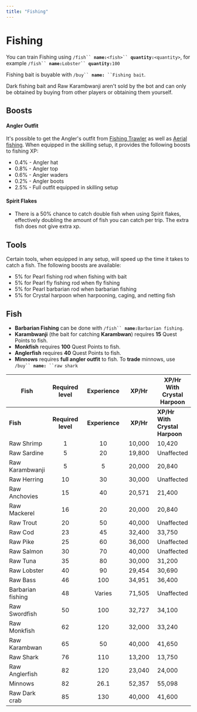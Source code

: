 ```yaml
---
title: "Fishing"
---
```


# Fishing

You can train Fishing using `/fish`` `**`name:`**`<fish>`` `**`quantity:`**`<quantity>`, for example `/fish`` `**`name:`**`Lobster`` `**`quantity:`**`100`

Fishing bait is buyable with `/buy`` `**`name:`**` ``Fishing bait`.

Dark fishing bait and Raw Karambwanji aren't sold by the bot and can only be obtained by buying from other players or obtaining them yourself.

## Boosts

#### Angler Outfit

It's possible to get the Angler's outfit from [Fishing Trawler](fishing-trawler.md) as well as [Aerial fishing](https://wiki.oldschool.gg/skills/fishing/aerial-fishing). When equipped in the skilling setup, it provides the following boosts to fishing XP:

- 0.4% - Angler hat
- 0.8% - Angler top
- 0.6% - Angler waders
- 0.2% - Angler boots
- 2.5% - Full outfit equipped in skilling setup

#### Spirit Flakes

- There is a 50% chance to catch double fish when using Spirit flakes, effectively doubling the amount of fish you can catch per trip. The extra fish does not give extra xp.

## **Tools**

Certain tools, when equipped in any setup, will speed up the time it takes to catch a fish. The following boosts are available:

- 5% for Pearl fishing rod when fishing with bait
- 5% for Pearl fly fishing rod when fly fishing
- 5% for Pearl barbarian rod when barbarian fishing
- 5% for Crystal harpoon when harpooning, caging, and netting fish

## Fish

- **Barbarian Fishing** can be done with `/fish`` `**`name:`**`Barbarian fishing`.
- **Karambwanji** (the bait for catching **Karambwan**) requires **15** Quest Points to fish.
- **Monkfish** requires **100** Quest Points to fish.
- **Anglerfish** requires **40** Quest Points to fish.
- **Minnows** requires **full angler outfit** to fish. To **trade** minnows, use `/buy`` `**`name:`**` ``raw shark`

<table data-header-hidden><thead><tr><th>Fish</th><th width="150" align="center">Required level</th><th width="150" align="center">Experience</th><th width="150" align="center">XP/Hr</th><th>XP/Hr With Crystal Harpoon</th></tr></thead><tbody><tr><td><strong>Fish</strong></td><td align="center"><strong>Required level</strong></td><td align="center"><strong>Experience</strong></td><td align="center"><strong>XP/Hr</strong></td><td><strong>XP/Hr With Crystal Harpoon</strong></td></tr><tr><td>Raw Shrimp</td><td align="center">1</td><td align="center">10</td><td align="center">10,000</td><td>10,420</td></tr><tr><td>Raw Sardine</td><td align="center">5</td><td align="center">20</td><td align="center">19,800</td><td>Unaffected</td></tr><tr><td>Raw Karambwanji</td><td align="center">5</td><td align="center">5</td><td align="center">20,000</td><td>20,840</td></tr><tr><td>Raw Herring</td><td align="center">10</td><td align="center">30</td><td align="center">30,000</td><td>Unaffected</td></tr><tr><td>Raw Anchovies</td><td align="center">15</td><td align="center">40</td><td align="center">20,571</td><td>21,400</td></tr><tr><td>Raw Mackerel</td><td align="center">16</td><td align="center">20</td><td align="center">20,000</td><td>20,840</td></tr><tr><td>Raw Trout</td><td align="center">20</td><td align="center">50</td><td align="center">40,000</td><td>Unaffected</td></tr><tr><td>Raw Cod</td><td align="center">23</td><td align="center">45</td><td align="center">32,400</td><td>33,750</td></tr><tr><td>Raw Pike</td><td align="center">25</td><td align="center">60</td><td align="center">36,000</td><td>Unaffected</td></tr><tr><td>Raw Salmon</td><td align="center">30</td><td align="center">70</td><td align="center">40,000</td><td>Unaffected</td></tr><tr><td>Raw Tuna</td><td align="center">35</td><td align="center">80</td><td align="center">30,000</td><td>31,200</td></tr><tr><td>Raw Lobster</td><td align="center">40</td><td align="center">90</td><td align="center">29,454</td><td>30,690</td></tr><tr><td>Raw Bass</td><td align="center">46</td><td align="center">100</td><td align="center">34,951</td><td>36,400</td></tr><tr><td>Barbarian fishing</td><td align="center">48</td><td align="center">Varies</td><td align="center">71,505</td><td>Unaffected</td></tr><tr><td>Raw Swordfish</td><td align="center">50</td><td align="center">100</td><td align="center">32,727</td><td>34,100</td></tr><tr><td>Raw Monkfish</td><td align="center">62</td><td align="center">120</td><td align="center">32,000</td><td>33,240</td></tr><tr><td>Raw Karambwan</td><td align="center">65</td><td align="center">50</td><td align="center">40,000</td><td>41,650</td></tr><tr><td>Raw Shark</td><td align="center">76</td><td align="center">110</td><td align="center">13,200</td><td>13,750</td></tr><tr><td>Raw Anglerfish</td><td align="center">82</td><td align="center">120</td><td align="center">23,040</td><td>24,000</td></tr><tr><td>Minnows</td><td align="center">82</td><td align="center">26.1</td><td align="center">52,357</td><td>55,098</td></tr><tr><td>Raw Dark crab</td><td align="center">85</td><td align="center">130</td><td align="center">40,000</td><td>41,600</td></tr></tbody></table>
